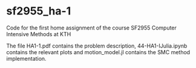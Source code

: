 # sf2955_ha-1
Code for the first home assignment of the course SF2955 Computer Intensive Methods at KTH

The file HA1-1.pdf contains the problem description, 44-HA1-IJulia.ipynb contains the relevant plots and motion_model.jl contains the SMC method implementation.

